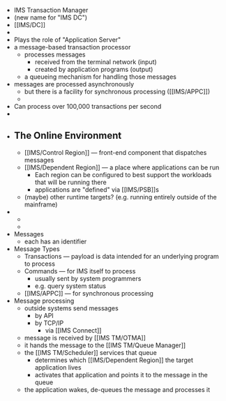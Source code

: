 - IMS Transaction Manager
- (new name for "IMS DC")
- [[IMS/DC]]
-
- Plays the role of "Application Server"
- a message-based transaction processor
	- processes messages
		- received from the terminal network (input)
		- created by application programs (output)
	- a queueing mechanism for handling those messages
- messages are processed asynchronously
	- but there is a facility for synchronous processing ([[IMS/APPC]])
	-
- Can process over 100,000 transactions per second
-
- ## The Online Environment
	- [[IMS/Control Region]] — front-end component that dispatches messages
	- [[IMS/Dependent Region]] — a place where applications can be run
		- Each region can be configured to best support the workloads that will be running there
		- applications are "defined" via [[IMS/PSB]]s
	- (maybe) other runtime targets? (e.g. running entirely outside of the mainframe)
-
	-
	-
- Messages
	- each has an identifier
- Message Types
	- Transactions — payload is data intended for an underlying program to process
	- Commands — for IMS itself to process
		- usually sent by system programmers
		- e.g. query system status
	- [[IMS/APPC]] — for synchronous processing
- Message processing
	- outside systems send messages
		- by API
		- by TCP/IP
			- via [[IMS Connect]]
	- message is received by [[IMS TM/OTMA]]
	- it hands the message to the [[IMS TM/Queue Manager]]
	- the [[IMS TM/Scheduler]] services that queue
		- determines which [[IMS/Dependent Region]] the target application lives
		- activates that application and points it to the message in the queue
	- the application wakes, de-queues the message and processes it